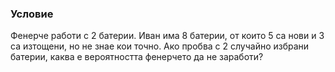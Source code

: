 ### Условие
Фенерче работи с 2 батерии. Иван има 8 батерии, от които 5 са нови и 3
са изтощени, но не знае кои точно. Ако пробва с 2 случайно избрани батерии, каква е
вероятността фенерчето да не заработи?

